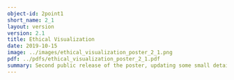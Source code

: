```yaml
---
object-id: 2point1
short_name: 2_1
layout: version
version: 2.1
title: Ethical Visualization
date: 2019-10-15
image: ../images/ethical_visualization_poster_2_1.png
pdf: ../pdfs/ethical_visualization_poster_2_1.pdf
summary: Second public release of the poster, updating some small details.
---
```


